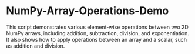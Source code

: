 # NumPy-Array-Operations-Demo
This script demonstrates various element-wise operations between two 2D NumPy arrays, including addition, subtraction, division, and exponentiation. It also shows how to apply operations between an array and a scalar, such as addition and division.

